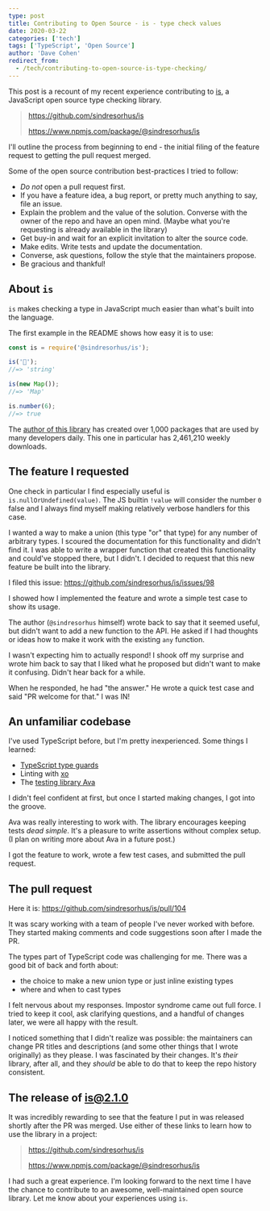 ```yaml
---
type: post
title: Contributing to Open Source - is - type check values
date: 2020-03-22
categories: ['tech']
tags: ['TypeScript', 'Open Source']
author: 'Dave Cohen'
redirect_from:
  - /tech/contributing-to-open-source-is-type-checking/
---
```


This post is a recount of my recent experience contributing to [is](https://github.com/sindresorhus/is), a JavaScript open source type checking library.

> https://github.com/sindresorhus/is
>
> https://www.npmjs.com/package/@sindresorhus/is

I'll outline the process from beginning to end - the initial filing of the feature request to getting the pull request merged.

Some of the open source contribution best-practices I tried to follow:

- _Do not_ open a pull request first.
- If you have a feature idea, a bug report, or pretty much anything to say, file an issue.
- Explain the problem and the value of the solution. Converse with the owner of the repo and have an open mind. (Maybe what you're requesting is already available in the library)
- Get buy-in and wait for an explicit invitation to alter the source code.
- Make edits. Write tests and update the documentation.
- Converse, ask questions, follow the style that the maintainers propose.
- Be gracious and thankful!

## About `is`

`is` makes checking a type in JavaScript much easier than what's built into the language.

The first example in the README shows how easy it is to use:

```js
const is = require('@sindresorhus/is');

is('🦄');
//=> 'string'

is(new Map());
//=> 'Map'

is.number(6);
//=> true
```

The [author of this library](https://www.npmjs.com/~sindresorhus) has created over 1,000 packages that are used by many developers daily. This one in particular has 2,461,210 weekly downloads.

## The feature I requested

One check in particular I find especially useful is `is.nullOrUndefined(value)`. The JS builtin `!value` will consider the number `0` false and I always find myself making relatively verbose handlers for this case.

I wanted a way to make a union (this type "or" that type) for any number of arbitrary types. I scoured the documentation for this functionality and didn't find it. I was able to write a wrapper function that created this functionality and could've stopped there, but I didn't. I decided to request that this new feature be built into the library.

I filed this issue: <https://github.com/sindresorhus/is/issues/98>

I showed how I implemented the feature and wrote a simple test case to show its usage.

The author (`@sindresorhus` himself) wrote back to say that it seemed useful, but didn't want to add a new function to the API. He asked if I had thoughts or ideas how to make it work with the existing `any` function.

I wasn't expecting him to actually respond! I shook off my surprise and wrote him back to say that I liked what he proposed but didn't want to make it confusing. Didn't hear back for a while.

When he responded, he had "the answer." He wrote a quick test case and said "PR welcome for that." I was IN!

## An unfamiliar codebase

I've used TypeScript before, but I'm pretty inexperienced. Some things I learned:

- [TypeScript type guards](https://www.typescriptlang.org/docs/handbook/advanced-types.html)
- Linting with [xo](https://github.com/xojs/xo)
- The [testing library Ava](https://github.com/avajs/ava)

I didn't feel confident at first, but once I started making changes, I got into the groove.

Ava was really interesting to work with. The library encourages keeping tests _dead simple_. It's a pleasure to write assertions without complex setup. (I plan on writing more about Ava in a future post.)

I got the feature to work, wrote a few test cases, and submitted the pull request.

## The pull request

Here it is: <https://github.com/sindresorhus/is/pull/104>

It was scary working with a team of people I've never worked with before. They started making comments and code suggestions soon after I made the PR.

The types part of TypeScript code was challenging for me. There was a good bit of back and forth about:

- the choice to make a new union type or just inline existing types
- where and when to cast types

I felt nervous about my responses. Impostor syndrome came out full force. I tried to keep it cool, ask clarifying questions, and a handful of changes later, we were all happy with the result.

I noticed something that I didn't realize was possible: the maintainers can change PR titles and descriptions (and some other things that I wrote originally) as they please. I was fascinated by their changes. It's _their_ library, after all, and they _should_ be able to do that to keep the repo history consistent.

## The release of is@2.1.0

It was incredibly rewarding to see that the feature I put in was released shortly after the PR was merged. Use either of these links to learn how to use the library in a project:

> https://github.com/sindresorhus/is
>
> https://www.npmjs.com/package/@sindresorhus/is

I had such a great experience. I'm looking forward to the next time I have the chance to contribute to an awesome, well-maintained open source library. Let me know about your experiences using `is`.
